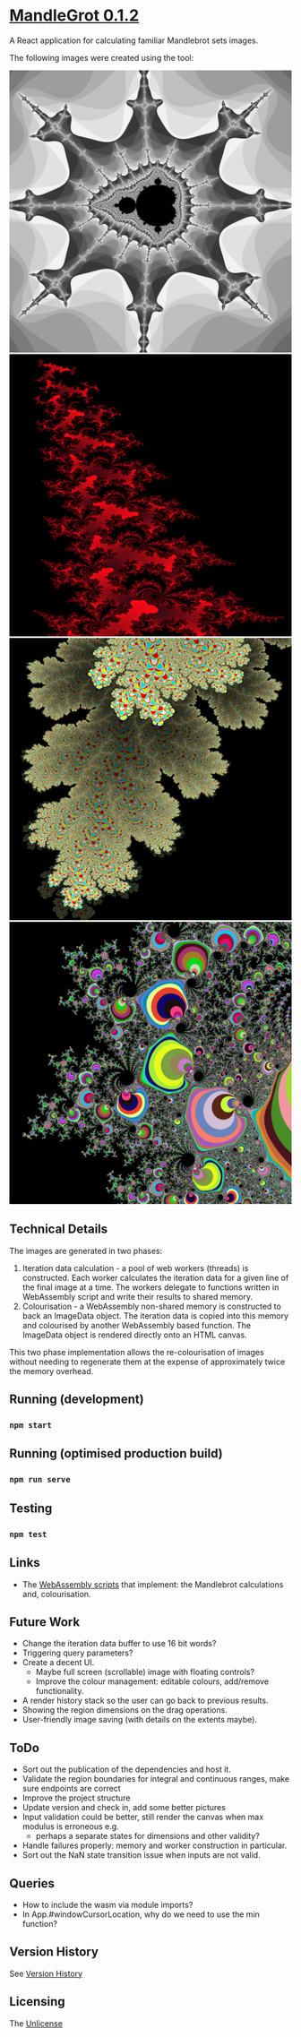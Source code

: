 # [MandleGrot 0.1.2](https://github.com/chrisdenman/mandlegrot)

A React application for calculating familiar Mandlebrot sets images.

The following images were created using the tool:

![B&W Mandlebrot Set](./public/samples/1200x1200_b&w.png)
![Red Mandlebrot Set](./public/samples/1200x1200_red.png)
![Odd Mandlebrot Set](./public/samples/1200x1200_odd.png)
![Random Mandlebrot Set](./public/samples/1200x1200_random.png)

## Technical Details

The images are generated in two phases:

1. Iteration data calculation - a pool of web workers (threads) is constructed. Each worker calculates the iteration
   data for a given line of the final image at a time. The workers delegate to functions written in WebAssembly script
   and write their results to shared memory.
2. Colourisation - a WebAssembly non-shared memory is constructed to back an ImageData object. The iteration data is
   copied into this memory and colourised by another WebAssembly based function. The ImageData object is rendered
   directly onto an HTML canvas.

This two phase implementation allows the re-colourisation of images without needing to regenerate them at the expense of
approximately twice the memory overhead.

## Running (development)

### `npm start`

## Running (optimised production build)

### `npm run serve`

## Testing

### `npm test`

## Links

- The [WebAssembly scripts](https://github.com/chrisdenman/mandlebrot-wot) that implement: the Mandlebrot calculations
  and, colourisation.

## Future Work

- Change the iteration data buffer to use 16 bit words?
- Triggering query parameters?
- Create a decent UI.
    - Maybe full screen (scrollable) image with floating controls?
    - Improve the colour management: editable colours, add/remove functionality.
- A render history stack so the user can go back to previous results.
- Showing the region dimensions on the drag operations.
- User-friendly image saving (with details on the extents maybe).

## ToDo

- Sort out the publication of the dependencies and host it.
- Validate the region boundaries for integral and continuous ranges, make sure endpoints are correct
- Improve the project structure
- Update version and check in, add some better pictures
- Input validation could be better, still render the canvas when max modulus is erroneous e.g.
    - perhaps a separate states for dimensions and other validity?
- Handle failures properly: memory and worker construction in particular.
- Sort out the NaN state transition issue when inputs are not valid.

## Queries

- How to include the wasm via module imports?
- In App.#windowCursorLocation, why do we need to use the min function?

## Version History

See [Version History](./VERSIONS.md)

## Licensing

The [Unlicense](https://unlicense.org/)
